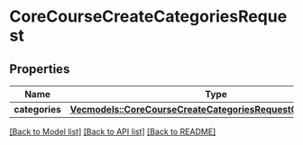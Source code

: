 # CoreCourseCreateCategoriesRequest

## Properties

Name | Type | Description | Notes
------------ | ------------- | ------------- | -------------
**categories** | [**Vec<models::CoreCourseCreateCategoriesRequestCategoriesInner>**](core_course_create_categories_request_categories_inner.md) |  | 

[[Back to Model list]](../README.md#documentation-for-models) [[Back to API list]](../README.md#documentation-for-api-endpoints) [[Back to README]](../README.md)


